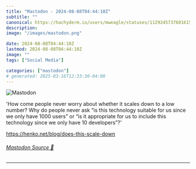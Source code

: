 ```yaml
---
title: "Mastodon - 2024-08-08T04:44:10Z"
subtitle: ""
canonical: https://hachyderm.io/users/mweagle/statuses/112924573760161580
description:
image: "/images/mastodon.png"

date: 2024-08-08T04:44:10Z
lastmod: 2024-08-08T04:44:10Z
image: ""
tags: ["Social Media"]

categories: ["mastodon"]
# generated: 2025-03-16T12:33:30-04:00
---
```

![Mastodon](/images/mastodon.png)

<p>&#39;How come people never worry about whether it scales down to a low number? Why do people never ask “is this technology suitable for us since we only have 1000 users” or “is it appropriate for us to include this technology since we only have 10 developers”?&#39;</p><p><a href="https://henko.net/blog/does-this-scale-down" target="_blank" rel="nofollow noopener noreferrer" translate="no"><span class="invisible">https://</span><span class="ellipsis">henko.net/blog/does-this-scale</span><span class="invisible">-down</span></a></p>


###### [Mastodon Source 🐘](https://hachyderm.io/@mweagle/112924573760161580)

___
